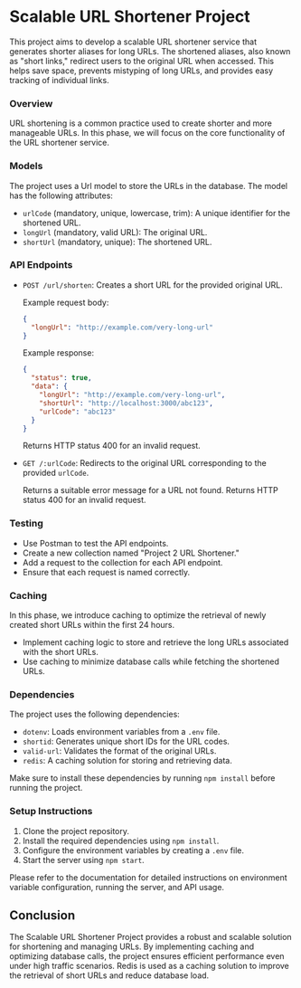 # Scalable URL Shortener Project

This project aims to develop a scalable URL shortener service that generates shorter aliases for long URLs. The shortened aliases, also known as "short links," redirect users to the original URL when accessed. This helps save space, prevents mistyping of long URLs, and provides easy tracking of individual links.


### Overview

URL shortening is a common practice used to create shorter and more manageable URLs. In this phase, we will focus on the core functionality of the URL shortener service.

### Models

The project uses a Url model to store the URLs in the database. The model has the following attributes:

- `urlCode` (mandatory, unique, lowercase, trim): A unique identifier for the shortened URL.
- `longUrl` (mandatory, valid URL): The original URL.
- `shortUrl` (mandatory, unique): The shortened URL.

### API Endpoints

- `POST /url/shorten`: Creates a short URL for the provided original URL.

    Example request body:
    ```json
    {
      "longUrl": "http://example.com/very-long-url"
    }
    ```

    Example response:
    ```json
    {
      "status": true,
      "data": {
        "longUrl": "http://example.com/very-long-url",
        "shortUrl": "http://localhost:3000/abc123",
        "urlCode": "abc123"
      }
    }
    ```

    Returns HTTP status 400 for an invalid request.

- `GET /:urlCode`: Redirects to the original URL corresponding to the provided `urlCode`.

    Returns a suitable error message for a URL not found.
    Returns HTTP status 400 for an invalid request.

### Testing

- Use Postman to test the API endpoints.
- Create a new collection named "Project 2 URL Shortener."
- Add a request to the collection for each API endpoint.
- Ensure that each request is named correctly.

### Caching

In this phase, we introduce caching to optimize the retrieval of newly created short URLs within the first 24 hours.

- Implement caching logic to store and retrieve the long URLs associated with the short URLs.
- Use caching to minimize database calls while fetching the shortened URLs.

### Dependencies

The project uses the following dependencies:

- `dotenv`: Loads environment variables from a `.env` file.
- `shortid`: Generates unique short IDs for the URL codes.
- `valid-url`: Validates the format of the original URLs.
- `redis`: A caching solution for storing and retrieving data.

Make sure to install these dependencies by running `npm install` before running the project.

### Setup Instructions

1. Clone the project repository.
2. Install the required dependencies using `npm install`.
3. Configure the environment variables by creating a `.env` file.
4. Start the server using `npm start`.

Please refer to the documentation for detailed instructions on environment variable configuration, running the server, and API usage.

## Conclusion

The Scalable URL Shortener Project provides a robust and scalable solution for shortening and managing URLs. By implementing caching and optimizing database calls, the project ensures efficient performance even under high traffic scenarios. Redis is used as a caching solution to improve the retrieval of short URLs and reduce database load.
